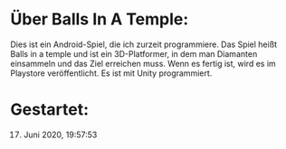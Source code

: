# Über Balls In A Temple:

Dies ist ein Android-Spiel, die ich zurzeit programmiere.
Das Spiel heißt Balls in a temple und ist ein 3D-Platformer,
in dem man Diamanten einsammeln und das Ziel erreichen muss.
Wenn es fertig ist, wird es im Playstore veröffentlicht.
Es ist mit Unity programmiert.

# Gestartet:

17. Juni 2020, 19:57:53
